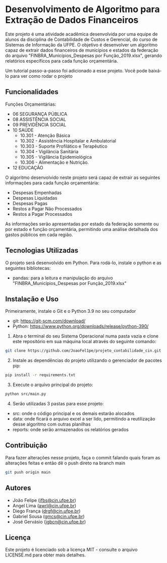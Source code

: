 # Desenvolvimento de Algoritmo para Extração de Dados Financeiros

Este projeto é uma atividade acadêmica desenvolvida por uma equipe de alunos da disciplina de Contabilidade de Custos e Gerencial, do curso de Sistemas de Informação da UFPE. O objetivo é desenvolver um algoritmo capaz de extrair dados financeiros de municípios e estados da federação do arquivo "FINBRA_Municípios_Despesas por Função_2019.xlsx", gerando relatórios específicos para cada função orçamentária.

Um tutorial passo-a-passo foi adicionado a esse projeto. Você pode baixá-lo para ver como rodar o projeto

## Funcionalidades
Funções Orçamentárias:
  - 06 SEGURANÇA PÚBLICA
  - 08 ASSISTÊNCIA SOCIAL 
  - 09 PREVIDÊNCIA SOCIAL
  - 10 SAÚDE
    - 10.301 - Atenção Básica 
    - 10.302 - Assistência Hospitalar e Ambulatorial
    - 10.303 - Suporte Profilático e Terapêutico
    - 10.304 - Vigilância Sanitária
    - 10.305 - Vigilância Epidemiológica
    - 10.306 - Alimentação e Nutrição.
  - 12 EDUCAÇÃO
  
O algoritmo desenvolvido neste projeto será capaz de extrair as seguintes informações para cada função orçamentária:

- Despesas Empenhadas
- Despesas Liquidadas
- Despesas Pagas
- Restos a Pagar Não Processados
- Restos a Pagar Processados

As informações serão apresentadas por estado da federação somente ou por estado e função orçamentária, permitindo uma análise detalhada dos gastos públicos em cada região.

## Tecnologias Utilizadas

O projeto será desenvolvido em Python. Para rodá-lo, instale o python e as seguintes bibliotecas:

- pandas: para a leitura e manipulação do arquivo "FINBRA_Municípios_Despesas por Função_2019.xlsx"

## Instalação e Uso

Primeiramente, instale o Git e o Python 3.9 no seu computador

- git: https://git-scm.com/download/
- Python: https://www.python.org/downloads/release/python-390/

1. Abra o terminal do seu Sistema Operacional numa pasta vazia e clone este repositório em sua máquina local através do seguinte comando:

```bash
git clone https://github.com/JoaoFel1pe/projeto_contabilidade_cin.git
```

2. Instale as dependências do projeto utilizando o gerenciador de pacotes pip:

```bash
pip install -r requirements.txt
```

3. Execute o arquivo principal do projeto:

```bash
python src/main.py
```

4. Serão utilizadas 3 pastas para esse projeto:
- src: onde o código principal e os demais estarão alocados
- data: onde ficará o arquivo excel a ser lido, permitindo a reutilização desse algoritmo com outras planilhas
- reports: onde serão armazenados os relatórios gerados

## Contribuição

Para fazer alterações nesse projeto, faça o commit falando quais foram as alterações feitas e então dê o push direto na branch main

```bash
git push origin main
```

## Autores

- João Felipe (jfbs@cin.ufpe.br)
- Angel Lima (awrl@cin.ufpe.br)
- Diego França (drgf@cin.ufpe.br)
- Gabriel Sousa (gmcs@cin.ufpe.br)
- José Gervásio (jgbcn@cin.ufpe.br)

## Licença

Este projeto é licenciado sob a licença MIT - consulte o arquivo LICENSE.md para obter mais detalhes.
